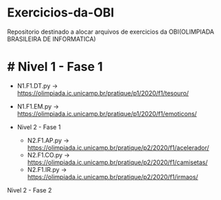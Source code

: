 # Exercicios-da-OBI
Repositorio destinado a alocar arquivos de exercicios da OBI(OLIMPIADA BRASILEIRA DE INFORMATICA)

# # Nivel 1 - Fase 1

 - N1.F1.DT.py -> https://olimpiada.ic.unicamp.br/pratique/p1/2020/f1/tesouro/
 - N1.F1.EM.py -> https://olimpiada.ic.unicamp.br/pratique/p1/2020/f1/emoticons/

- Nivel 2 - Fase 1

  - N2.F1.AP.py -> https://olimpiada.ic.unicamp.br/pratique/p2/2020/f1/acelerador/
  - N2.F1.CO.py -> https://olimpiada.ic.unicamp.br/pratique/p2/2020/f1/camisetas/
  - N2.F1.IR.py -> https://olimpiada.ic.unicamp.br/pratique/p2/2020/f1/irmaos/

 Nivel 2 - Fase 2
